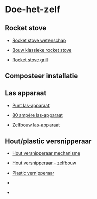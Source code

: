 # Doe-het-zelf

## Rocket stove

* [Rocket stove wetenschap](https://www.youtube.com/watch?v=4TmWvLyaGdk)

* [Bouw klassieke rocket stove](https://www.youtube.com/watch?v=4TmWvLyaGdk)

* [Rocket stove grill](https://www.youtube.com/watch?v=4TmWvLyaGdk)

## Composteer installatie

## Las apparaat

* [Punt las-apparaat](https://www.youtube.com/watch?v=4q4oMVtW4FI)

* [80 ampère las-apparaat](https://www.youtube.com/watch?v=rlTvZtCKJqQ)

* [Zelfbouw las-apparaat](https://www.youtube.com/watch?v=xw_uWFshFWw)

## Hout/plastic versnipperaar

* [Hout versnipperaar mechanisme](https://www.youtube.com/watch?v=3WiShUSggas)

* [Hout versnipperaar - zelfbouw](https://www.youtube.com/watch?v=KxvdaDIsek0)

* [Plastic vernipperaar](https://www.youtube.com/watch?v=VFIPXgrk7u0)

* []()

* []()
